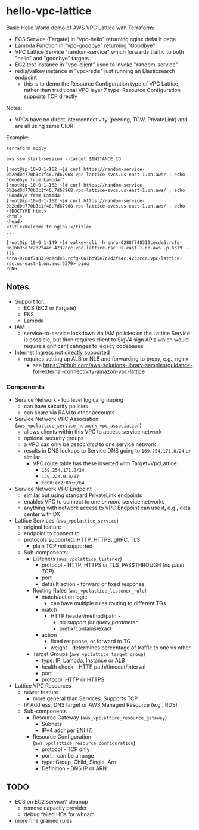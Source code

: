 # hello-vpc-lattice

Basic Hello World demo of AWS VPC Lattice with Terraform:

- ECS Service (Fargate) in "vpc-hello" returning nginx default page
- Lambda Function in "vpc-goodbye" returning "Goodbye"
- VPC Lattice Service "random-service" which forwards traffic to both "hello" and "goodbye" targets
- EC2 test instance in "vpc-client" used to invoke "random-service"
- redis/valkey instance in "vpc-redis" just running an Elasticsearch endpoint
    - this is to demo the Resource Configuration type of VPC Lattice, rather than traditional VPC layer 7 type. Resource Configuration supports TCP directly

Notes:
- VPCs have no direct interconnectivity (peering, TGW, PrivateLink) and are all using same CIDR


Example:

```
terraform apply

aws ssm start-session --target $INSTANCE_ID

[root@ip-10-0-1-162 ~]# curl https://random-service-0b2ed0d770b3c1f46.7d67968.vpc-lattice-svcs.us-east-1.on.aws/ ; echo
"Goodbye from Lambda!"
[root@ip-10-0-1-162 ~]# curl https://random-service-0b2ed0d770b3c1f46.7d67968.vpc-lattice-svcs.us-east-1.on.aws/ ; echo
"Goodbye from Lambda!"
[root@ip-10-0-1-162 ~]# curl https://random-service-0b2ed0d770b3c1f46.7d67968.vpc-lattice-svcs.us-east-1.on.aws/ ; echo
<!DOCTYPE html>
<html>
<head>
<title>Welcome to nginx!</title>
...

[root@ip-10-0-1-149 ~]# valkey-cli -h snra-0288f748319cecde5.rcfg-061bb95e7c2d2f44c.4232ccc.vpc-lattice-rsc.us-east-1.on.aws -p 6379 --tls
snra-0288f748319cecde5.rcfg-061bb95e7c2d2f44c.4232ccc.vpc-lattice-rsc.us-east-1.on.aws:6379> ping
PONG
```

## Notes

- Support for:
    - ECS (EC2 or Fargate)
    - EKS
    - Lambda
- IAM
    - service-to-service lockdown via IAM policies on the Lattice Service is possible, but then requires client to SigV4 sign APIs which would require significant cahnges to legacy codebases
- Internet Ingress not directly supported
    - requires setting up ALB or NLB and forwarding to proxy, e.g., nginx
        - see <https://github.com/aws-solutions-library-samples/guidance-for-external-connectivity-amazon-vpc-lattice>

### Components

- Service Network - top level logical grouping
    - can have security policies
    - can share via RAM to other accounts
- Service Network VPC Association (`aws_vpclattice_service_network_vpc_association`)
    - allows clients within this VPC to access service network
    - optional security groups
    - a VPC can only be _associated_ to one service network
    - results in DNS lookups to Service DNS going to `169.254.171.0/24` or similar
        - VPC route table has these inserted with Target=VpcLattice:
            - `169.254.171.0/24`
            - `129.224.0.0/17`
            - `fd00:ec2:80::/64`
- Service Network VPC Endpoint
    - similar but using standard PrivateLink endpoints
    - enables VPC to connect to one _or more_ service networks
    - anything with network access to VPC Endpoint can use it, e.g., data center with DX
- Lattice Services (`aws_vpclattice_service`)
    - original feature
    - endpoint to connect to
    - protocols supported: HTTP, HTTPS, gRPC, TLS
        - plain TCP _not_ supported
    - Sub-components:
        - Listeners (`aws_vpclattice_listener`)
            - protocol - HTTP, HTTPS or TLS_PASSTHROUGH (_no plain TCP_)
            - port
            - default action - forward or fixed response
        - Routing Rules (`aws_vpclattice_listener_rule`)
            - match/action logic
                - can have multiple rules routing to different TGs
            - match
                - HTTP header/method/path - 
                    - _no support for query parameter_
                    - prefix/contains/exact
            - action
                - fixed response, or forward to TG
                - weight - determines percentage of traffic to one vs other
        - Target Groups (`aws_vpclattice_target_group`)
            - type: IP, Lambda, Instance or ALB
            - health check - HTTP path/timeout/interval
            - port
            - protocol: HTTP or HTTPS
- Lattice VPC Resources
    - newer feature
        - more general than Services. Supports TCP
    - IP Address, DNS target or AWS Managed Resource (e.g., RDS)
    - Sub-components
        - Resource Gateway (`aws_vpclattice_resource_gateway`)
            - Subnets
            - IPv4 addr per ENI (?)
        - Resource Configuration (`aws_vpclattice_resource_configuration`)
            - protocol - TCP only
            - port - can be a range
            - type: Group, Child, Single, Arn
            - Definition - DNS IP or ARN




## TODO

- ECS on EC2 service? cleanup
    - remove capacity provider
    - debug failed HCs for whoami
- more fine grained rules